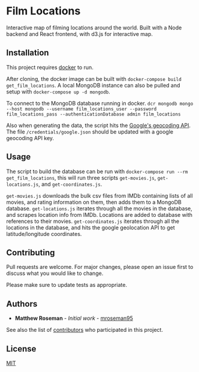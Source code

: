 # Film Locations

Interactive map of filming locations around the world. Built with a Node backend and React frontend, with d3.js for interactive map.

## Installation

This project requires [docker](https://www.docker.com/products/docker-desktop) to run.

After cloning, the docker image can be built with `docker-compose build get_film_locations`.
A local MongoDB instance can also be pulled and setup with `docker-compose up -d mongodb`.

To connect to the MongoDB database running in docker.
`dcr mongodb mongo --host mongodb --username film_locations_user --password film_locations_pass --authenticationDatabase admin film_locations`

Also when generating the data, the script hits the [Google's geocoding API](https://developers.google.com/maps/documentation/geocoding/start).
The file `/credentials/google.json` should be updated with a google geocoding API key.

## Usage
The script to build the database can be run with `docker-compose run --rm get_film_locations`,
this will run three scripts `get-movies.js`, `get-locations.js`, and `get-coordinates.js`.

`get-movies.js` downloads the bulk csv files from IMDb containing lists of all movies, and rating information on them, then adds them to a MongoDB database.
`get-locations.js` iterates through all the movies in the database, and scrapes location info from IMDb. Locations are added to database with references to their movies.
`get-coordinates.js` iterates through all the locations in the database, and hits the google geolocation API to get latitude/longitude coordinates.


## Contributing
Pull requests are welcome. For major changes, please open an issue first to discuss what you would like to change.

Please make sure to update tests as appropriate.

## Authors

* **Matthew Roseman** - *Initial work* - [mroseman95](https://github.com/mroseman95)

See also the list of [contributors](https://github.com/mroseman95/FilmLocations/contributors) who participated in this project.

## License
[MIT](https://choosealicense.com/licenses/mit/)
